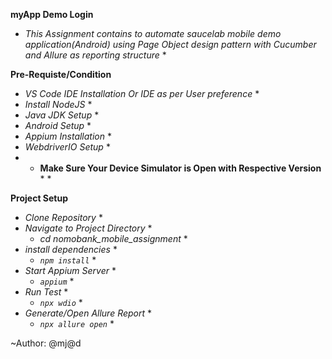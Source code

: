 **myApp Demo Login**

* *This Assignment contains to automate saucelab mobile demo application(Android) using Page Object design pattern with Cucumber and Allure as reporting structure* *

**Pre-Requiste/Condition**
* *VS Code IDE Installation Or IDE as per User preference* *
* *Install NodeJS* *
* *Java JDK Setup* *
* *Android Setup* *
* *Appium Installation* *
* *WebdriverIO Setup* *
* * **Make Sure Your Device Simulator is Open with Respective Version** * *

**Project Setup**
* *Clone Repository* *
* *Navigate to Project Directory* *
    * *cd nomobank_mobile_assignment* *
* *install dependencies* *
    * *`npm install`* *
* *Start Appium Server* *
    * *`appium`* *
* *Run Test* *
    * *`npx wdio`* *
* *Generate/Open Allure Report* *
    * *`npx allure open`* *


~Author: @mj@d